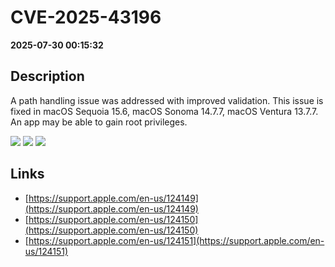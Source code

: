 # CVE-2025-43196

**2025-07-30 00:15:32**

## Description
A path handling issue was addressed with improved validation. This issue is fixed in macOS Sequoia 15.6, macOS Sonoma 14.7.7, macOS Ventura 13.7.7. An app may be able to gain root privileges.

![](https://img.shields.io/static/v1?label=Score&message=7.8&color=red)
![](https://img.shields.io/static/v1?label=Severity&message=HIGH&color=red)
![](https://img.shields.io/static/v1?label=CWE&message=Traversal&color=green)

## Links
- [https://support.apple.com/en-us/124149](https://support.apple.com/en-us/124149)
- [https://support.apple.com/en-us/124150](https://support.apple.com/en-us/124150)
- [https://support.apple.com/en-us/124151](https://support.apple.com/en-us/124151)

